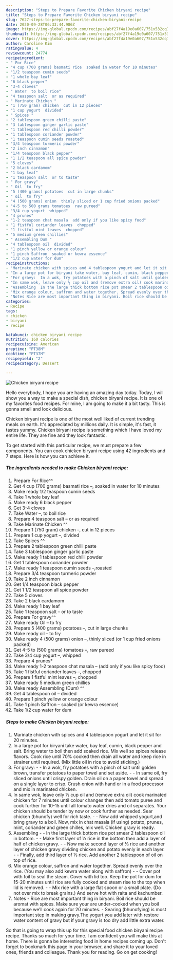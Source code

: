```yaml
---
description: "Steps to Prepare Favorite Chicken biryani recipe"
title: "Steps to Prepare Favorite Chicken biryani recipe"
slug: 7627-steps-to-prepare-favorite-chicken-biryani-recipe
date: 2020-09-28T06:33:44.986Z
image: https://img-global.cpcdn.com/recipes/abf27f4a19e0a607/751x532cq70/chicken-biryani-recipe-recipe-main-photo.jpg
thumbnail: https://img-global.cpcdn.com/recipes/abf27f4a19e0a607/751x532cq70/chicken-biryani-recipe-recipe-main-photo.jpg
cover: https://img-global.cpcdn.com/recipes/abf27f4a19e0a607/751x532cq70/chicken-biryani-recipe-recipe-main-photo.jpg
author: Caroline Kim
ratingvalue: 4
reviewcount: 24774
recipeingredient:
- " For Rice"
- "4 cup (700 grams) basmati rice  soaked in water for 10 minutes"
- "1/2 teaspoon cumin seeds"
- "1 whole bay leaf"
- "6 black pepper"
- "3-4 cloves"
- " Water  to boil rice"
- "4 teaspoon salt  or as required"
- " Marinate Chicken "
- "1 (750 gram) chicken  cut in 12 pieces"
- "1 cup yogurt  divided"
- " Spices "
- "2 tablespoon green chilli paste"
- "3 tablespoon ginger garlic paste"
- "1 tablespoon red chilli powder"
- "1 tablespoon coriander powder"
- "1 teaspoon cumin seeds roasted"
- "3/4 teaspoon turmeric powder"
- "2 inch cinnamon"
- "1/4 teaspoon black pepper"
- "1 1/2 teaspoon all spice powder"
- "5 cloves"
- "2 black cardamom"
- "1 bay leaf"
- "1 teaspoon salt  or to taste"
- " For gravy"
- " Oil  to fry"
- "5 (400 grams) potatoes  cut in large chunks"
- " oil  to fry"
- "4 (500 grams) onion  thinly sliced or 1 cup fried onions packed"
- "4-5 to 500 grams tomatoes  raw pureed"
- "3/4 cup yogurt  whipped"
- "4 prunes"
- "1-2 teaspoon chat masala  add only if you like spicy food"
- "1 fistful coriander leaves  chopped"
- "1 fistful mint leaves  chopped"
- "5 medium green chillies"
- " Assembling Dum "
- "4 tablespoon oil  divided"
- "1 pinch yellow or orange colour"
- "1 pinch Saffron  soaked or kewra essence"
- "1/2 cup water for dum"
recipeinstructions:
- "Marinate chicken with spices and 4 tablespoon yogurt and let it sit for 20 minutes."
- "In a large pot for biryani take water, bay leaf, cumin, black pepper and salt. Bring water to boil then add soaked rice. Mix well so spices release flavors. Cook rice until 70% cooked then drain all water and keep rice in strainer until required. (Mix little oil in rice to avoid sticking.)"
- "For gravy:  In a wok, fry potatoes with a pinch of salt until golden brown, transfer potatoes to paper towel and set aside.  In same oil, fry sliced onions until crispy golden. Drain oil on a paper towel and spread on a single layer to crisp. Crush onion with hand or in a food processor and mix in marinated chicken."
- "In same wok, leave only ½ cup oil and (remove extra oil) cook marinated chicken for 7 minutes until colour changes then add tomato puree and cook further for 10-15 until all tomato water dries and oil separates. Your chicken should be tender by now or cook further as needed. Sear chicken (bhunofy) well for rich taste.   Now add whipped yogurt,and bring gravy to a boil. Now, mix in chat masala (if using) potato, prunes, mint, coriander and green chilles, mix well. Chicken gravy is ready."
- "Assembling  In the large thick bottom rice pot smear 2 tablespoon oil in bottom.  Make first layer of ⅓ rice in the bottom then add a layer of half of chicken gravy.  Now make second layer of ⅓ rice and another layer of chicken gravy dividing chicken and potato evenly in each layer.  Finally, add third layer of ⅓ rice. Add another 2 tablespoon of oil on top of rice."
- "Mix orange colour, saffron and water together. Spread evenly over the rice. (You may also add kewra water along with saffron)  Cover pot with foil to seal the steam. Cover with lid too. Keep the pot for dum for 15-20 minutes until rice are fully cooked and steam rise to the top when lid is removed.  Mix rice with a large flat spoon or a small plate. (Do not over mix to break grains.) And serve hot with raita and kachumber."
- "Notes Rice are most important thing in biryani. Boil rice should be aromat with spices. Make sure your are under-cooked when you boil because we’ll cook again for 20 minutes. Searing (bhunofying) is most important step in making gravy.The yogurt you add later with restore water content of gravy but if your gravy is too dry add little extra water."
categories:
- Recipe
tags:
- chicken
- biryani
- recipe

katakunci: chicken biryani recipe 
nutrition: 160 calories
recipecuisine: American
preptime: "PT38M"
cooktime: "PT37M"
recipeyield: "2"
recipecategory: Dessert

---
```



![Chicken biryani recipe](https://img-global.cpcdn.com/recipes/abf27f4a19e0a607/751x532cq70/chicken-biryani-recipe-recipe-main-photo.jpg)

Hello everybody, I hope you are having an amazing day today. Today, I will show you a way to make a special dish, chicken biryani recipe. It is one of my favorites food recipes. For mine, I am going to make it a bit tasty. This is gonna smell and look delicious.

Chicken biryani recipe is one of the most well liked of current trending meals on earth. It's appreciated by millions daily. It is simple, it's fast, it tastes yummy. Chicken biryani recipe is something which I have loved my entire life. They are fine and they look fantastic.




To get started with this particular recipe, we must prepare a few components. You can cook chicken biryani recipe using 42 ingredients and 7 steps. Here is how you can achieve it.

<!--inarticleads1-->

##### The ingredients needed to make Chicken biryani recipe:

1. Prepare  For Rice^^
1. Get 4 cup (700 grams) basmati rice –, soaked in water for 10 minutes
1. Make ready 1/2 teaspoon cumin seeds
1. Take 1 whole bay leaf
1. Make ready 6 black pepper
1. Get 3-4 cloves
1. Take  Water –, to boil rice
1. Prepare 4 teaspoon salt – or as required
1. Take  Marinate Chicken ^^
1. Prepare 1 (750 gram) chicken –, cut in 12 pieces
1. Prepare 1 cup yogurt –, divided
1. Take  Spices ^^
1. Prepare 2 tablespoon green chilli paste
1. Take 3 tablespoon ginger garlic paste
1. Make ready 1 tablespoon red chilli powder
1. Get 1 tablespoon coriander powder
1. Make ready 1 teaspoon cumin seeds –,roasted
1. Prepare 3/4 teaspoon turmeric powder
1. Take 2 inch cinnamon
1. Get 1/4 teaspoon black pepper
1. Get 1 1/2 teaspoon all spice powder
1. Take 5 cloves
1. Take 2 black cardamom
1. Make ready 1 bay leaf
1. Take 1 teaspoon salt – or to taste
1. Prepare  For gravy^^
1. Make ready  Oil – to fry
1. Prepare 5 (400 grams) potatoes –, cut in large chunks
1. Make ready  oil – to fry
1. Make ready 4 (500 grams) onion –, thinly sliced (or 1 cup fried onions packed)
1. Get 4-5 to (500 grams) tomatoes –, raw pureed
1. Take 3/4 cup yogurt –, whipped
1. Prepare 4 prunes*
1. Make ready 1-2 teaspoon chat masala – (add only if you like spicy food)
1. Take 1 fistful coriander leaves –, chopped
1. Prepare 1 fistful mint leaves –, chopped
1. Make ready 5 medium green chillies
1. Make ready  Assembling (Dum) ^^
1. Get 4 tablespoon oil – divided
1. Prepare 1 pinch yellow or orange colour
1. Take 1 pinch Saffron – soaked (or kewra essence)
1. Take 1/2 cup water for dum




<!--inarticleads2-->

##### Steps to make Chicken biryani recipe:

1. Marinate chicken with spices and 4 tablespoon yogurt and let it sit for 20 minutes.
1. In a large pot for biryani take water, bay leaf, cumin, black pepper and salt. Bring water to boil then add soaked rice. Mix well so spices release flavors. Cook rice until 70% cooked then drain all water and keep rice in strainer until required. (Mix little oil in rice to avoid sticking.)
1. For gravy: -  - In a wok, fry potatoes with a pinch of salt until golden brown, transfer potatoes to paper towel and set aside. -  - In same oil, fry sliced onions until crispy golden. Drain oil on a paper towel and spread on a single layer to crisp. Crush onion with hand or in a food processor and mix in marinated chicken.
1. In same wok, leave only ½ cup oil and (remove extra oil) cook marinated chicken for 7 minutes until colour changes then add tomato puree and cook further for 10-15 until all tomato water dries and oil separates. Your chicken should be tender by now or cook further as needed. Sear chicken (bhunofy) well for rich taste.  -  - Now add whipped yogurt,and bring gravy to a boil. Now, mix in chat masala (if using) potato, prunes, mint, coriander and green chilles, mix well. Chicken gravy is ready.
1. Assembling -  - In the large thick bottom rice pot smear 2 tablespoon oil in bottom. -  - Make first layer of ⅓ rice in the bottom then add a layer of half of chicken gravy. -  - Now make second layer of ⅓ rice and another layer of chicken gravy dividing chicken and potato evenly in each layer. -  - Finally, add third layer of ⅓ rice. Add another 2 tablespoon of oil on top of rice.
1. Mix orange colour, saffron and water together. Spread evenly over the rice. (You may also add kewra water along with saffron) -  - Cover pot with foil to seal the steam. Cover with lid too. Keep the pot for dum for 15-20 minutes until rice are fully cooked and steam rise to the top when lid is removed. -  - Mix rice with a large flat spoon or a small plate. (Do not over mix to break grains.) And serve hot with raita and kachumber.
1. Notes - Rice are most important thing in biryani. Boil rice should be aromat with spices. Make sure your are under-cooked when you boil because we’ll cook again for 20 minutes. - Searing (bhunofying) is most important step in making gravy.The yogurt you add later with restore water content of gravy but if your gravy is too dry add little extra water.




So that is going to wrap this up for this special food chicken biryani recipe recipe. Thanks so much for your time. I am confident you will make this at home. There is gonna be interesting food in home recipes coming up. Don't forget to bookmark this page in your browser, and share it to your loved ones, friends and colleague. Thank you for reading. Go on get cooking!
